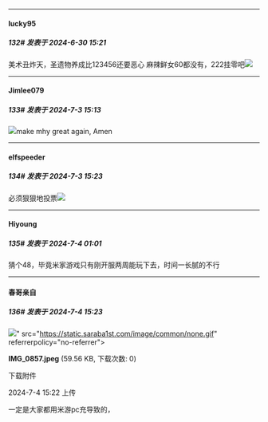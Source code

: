 ﻿
*****

####  lucky95  
##### 132#       发表于 2024-6-30 15:21

美术丑炸天，圣遗物养成比123456还要恶心
麻辣鲜女60都没有，222挂零吧<img src="https://static.saraba1st.com/image/smiley/face2017/037.png" referrerpolicy="no-referrer">


*****

####  Jimlee079  
##### 133#       发表于 2024-7-3 15:13

<img src="https://static.saraba1st.com/image/smiley/face2017/242.gif" referrerpolicy="no-referrer">make mhy great again, Amen


*****

####  elfspeeder  
##### 134#       发表于 2024-7-3 15:23

必须狠狠地投票<img src="https://static.saraba1st.com/image/smiley/face2017/072.png" referrerpolicy="no-referrer">


*****

####  Hiyoung  
##### 135#       发表于 2024-7-4 01:01

猜个48，毕竟米家游戏只有刚开服两周能玩下去，时间一长腻的不行


*****

####  春哥亲自  
##### 136#       发表于 2024-7-4 15:23

<img src="https://img.saraba1st.com/forum/202407/04/152234k2u9dt3mv31j9d1b.jpeg" referrerpolicy="no-referrer">" src="https://static.saraba1st.com/image/common/none.gif" referrerpolicy="no-referrer">

<strong>IMG_0857.jpeg</strong> (59.56 KB, 下载次数: 0)

下载附件

2024-7-4 15:22 上传

一定是大家都用米游pc充导致的，

